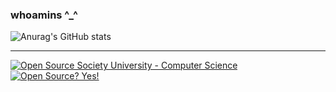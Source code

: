 ### whoamins ^_^
  
![Anurag's GitHub stats](https://github-readme-stats.vercel.app/api?username=whoamins&show_icons=true&theme=radical)
***
<!-- [![Top Langs](https://github-readme-stats.vercel.app/api/top-langs/?username=whoamins&langs_count=5)](https://github.com/anuraghazra/github-readme-stats)
*** -->
[![Open Source Society University - Computer Science](https://img.shields.io/badge/OSSU-computer--science-blue.svg)](https://github.com/ossu/computer-science)
[![Open Source? Yes!](https://badgen.net/badge/Open%20Source%20%3F/Yes%21/blue?icon=github)](https://github.com/Ralireza/Android-Security-Teryaagh)

